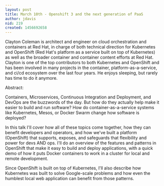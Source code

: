 ```yaml
---
layout: post
title: March 10th - Openshift 3 and the next generation of PaaS
author: jdavis
nid: 219
created: 1456692658
---
```

Clayton Coleman is architect and engineer on cloud orchestration and
containers at Red Hat, in charge of both technical direction for
Kubernetes and OpenShift (Red Hat's platform as a service built on top
of Kubernetes) as well as the broader container and container content
efforts at Red Hat.  Clayton is one of the top contributors to both
Kubernetes and OpenShift and has been involved in many projects in the
container, platform-as-a-service, and ci/cd ecosystem over the last
four years.  He enjoys sleeping, but rarely has time to do it anymore.

Abstract:

Containers, Microservices, Continuous Integration and Deployment, and
DevOps are the buzzwords of the day. But how do they actually help
make it easier to build and run software? How do
container-as-a-service systems like Kubernetes, Mesos, or Docker Swarm
change how software is deployed?

In this talk I'll cover how all of
these topics come together, how they can benefit developers and
operators, and how we've built a platform (OpenShift) that supports,
exposes, and safeguards that flexibility and power for devs AND ops.
I'll do an overview of the features and patterns in OpenShift that
make it easy to build and deploy applications, with a quick demo of
how it puts Docker containers to work in a cluster for local and
remote development.

Since OpenShift is built on top of Kubernetes,
I'll also describe how Kubernetes was built to solve Google-scale
problems and how even the humblest local web application can benefit
from those patterns.
